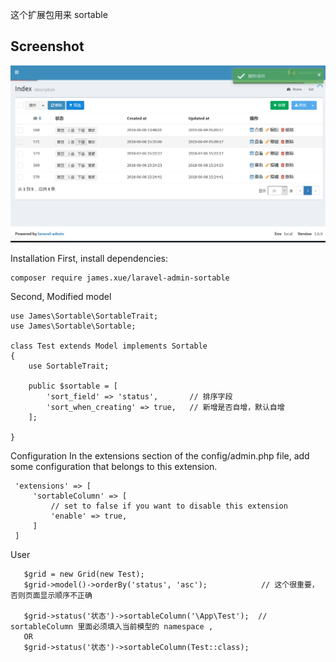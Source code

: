这个扩展包用来 sortable

## Screenshot

![screenshot](https://github.com/xiaoxuan6/laravel-admin-sortable/blob/master/20190225154750.png)

Installation
First, install dependencies:

    composer require james.xue/laravel-admin-sortable
    
Second, Modified model

    use James\Sortable\SortableTrait;
    use James\Sortable\Sortable;
    
    class Test extends Model implements Sortable
    {
        use SortableTrait;
    
        public $sortable = [
            'sort_field' => 'status',       // 排序字段
            'sort_when_creating' => true,   // 新增是否自增，默认自增
        ];
    
    }

Configuration
 In the extensions section of the config/admin.php file, add some configuration that belongs to this extension.
 
     'extensions' => [
         'sortableColumn' => [
             // set to false if you want to disable this extension
             'enable' => true,
         ]
     ]
    
User

       $grid = new Grid(new Test);
       $grid->model()->orderBy('status', 'asc');            // 这个很重要，否则页面显示顺序不正确
    
       $grid->status('状态')->sortableColumn('\App\Test');  // sortableColumn 里面必须填入当前模型的 namespace ,
       OR
       $grid->status('状态')->sortableColumn(Test::class);

